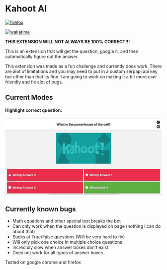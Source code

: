 # Kahoot AI
[![firefox](https://ffp4g1ylyit3jdyti1hqcvtb-wpengine.netdna-ssl.com/addons/files/2015/11/get-the-addon.png)](https://addons.mozilla.org/en-US/firefox/addon/kahoot-ai/)

[![wakatime](https://wakatime.com/badge/github/Swiftzerr/kahoot-ai-extension.svg)](https://wakatime.com/badge/github/Swiftzerr/kahoot-ai-extension)

**THIS EXTENSION WILL NOT ALWAYS BE 100% CORRECT!!!**

This is an extension that will get the question, google it, and then automatically figure out the answer.

This extension was made as a fun challenge and currently does work. There are alot of limitations and you may need to put in a custom serpapi api key but other than that its fine. I am going to work on making it a bit more user friendly and fix alot of bugs.

## Current Modes


#### Highlight correct question:
![Highlight mode](assets/highlight.png)

## Currently known bugs
- Math equations and other special text breaks the bot
- Can only work when the question is displayed on page (nothing I can do about that)
- Sucks at True/False questions (Will be very hard to fix)
- Will only pick one choice in multiple choice questions
- Incredibly slow when answer boxes don't exist
- Does not work for all types of answer boxes

Tested on google chrome and firefox

